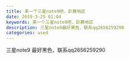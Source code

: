 ```yaml
---
title: 来一个三星note9吧，趴赛地区
date: 2019-3-25 01:04
keywords: 来一个三星note9吧，趴赛地区
description: 三星note9最好黑色，联系qq2656259290
categories: used
---
```

<td class="t_f" id="postmessage_3299878">

三星note9 最好黑色，联系qq2656259290<img alt="" border="0" onclick="" onmouseover="" smilieid="86" src="static/image/smiley/qiubilong/5.gif"/></td>
